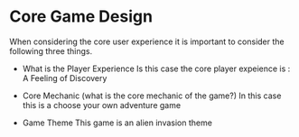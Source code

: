# Core Game Design 

When considering the core user experience it is important to consider the following three things. 

+ What is the Player Experience
Is this case the core player expeience is : A Feeling of Discovery

+ Core Mechanic (what is the core mechanic of the game?)
In this case this is a choose your own adventure game

+ Game Theme
This game is an alien invasion theme